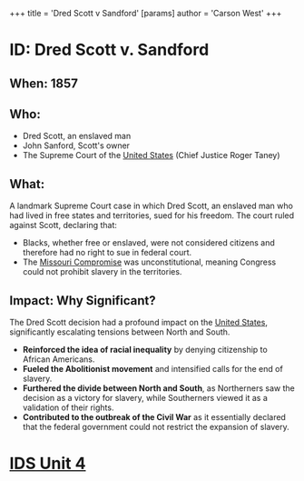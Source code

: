 +++
 title = 'Dred Scott v Sandford'
[params]
	author = 'Carson West'
+++
# ID: Dred Scott v. Sandford 

## When:  1857

## Who: 
* Dred Scott, an enslaved man
* John Sanford, Scott's owner 
* The Supreme Court of the [United States](./../united-states/) (Chief Justice Roger Taney)

## What:
A landmark Supreme Court case in which Dred Scott, an enslaved man who had lived in free states and territories, sued for his freedom. The court ruled against Scott, declaring that:
*  Blacks, whether free or enslaved, were not considered citizens and therefore had no right to sue in federal court.
* The [Missouri Compromise](./../missouri-compromise/) was unconstitutional, meaning Congress could not prohibit slavery in the territories.

## Impact: Why Significant?
The Dred Scott decision had a profound impact on the [United States](./../united-states/), significantly escalating tensions between North and South. 
* **Reinforced the idea of racial inequality** by denying citizenship to African Americans.
* **Fueled the Abolitionist movement** and intensified calls for the end of slavery.
* **Furthered the divide between North and South**, as Northerners saw the decision as a victory for slavery, while Southerners viewed it as a validation of their rights.
* **Contributed to the outbreak of the Civil War** as it essentially declared that the federal government could not restrict the expansion of slavery.

# [IDS Unit 4](./../ids-unit-4/)